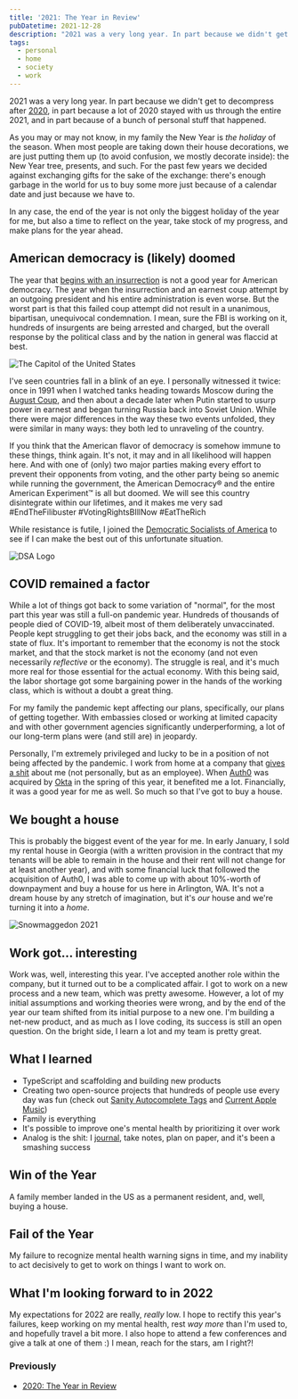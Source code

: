 ```yaml
---
title: '2021: The Year in Review'
pubDatetime: 2021-12-28
description: "2021 was a very long year. In part because we didn't get to decompress after 2020, in part because a lot of 2020 stayed with us through the entire 2021, and in part because of a bunch of personal stuff that happened."
tags:
  - personal
  - home
  - society
  - work
---
```


2021 was a very long year. In part because we didn't get to decompress after [2020](/blog/2020-you-won-t-be-missed), in part because a lot of 2020 stayed with us through the entire 2021, and in part because of a bunch of personal stuff that happened.

As you may or may not know, in my family the New Year is _the holiday_ of the season. When most people are taking down their house decorations, we are just putting them up (to avoid confusion, we mostly decorate inside): the New Year tree, presents, and such. For the past few years we decided against exchanging gifts for the sake of the exchange: there's enough garbage in the world for us to buy some more just because of a calendar date and just because we have to.

In any case, the end of the year is not only the biggest holiday of the year for me, but also a time to reflect on the year, take stock of my progress, and make plans for the year ahead.

## American democracy is (likely) doomed

The year that [begins with an insurrection](https://www.nytimes.com/video/us/politics/100000007606996/capitol-riot-trump-supporters.html) is not a good year for American democracy. The year when the insurrection and an earnest coup attempt by an outgoing president and his entire administration is even worse. But the worst part is that this failed coup attempt did not result in a unanimous, bipartisan, unequivocal condemnation. I mean, sure the FBI is working on it, hundreds of insurgents are being arrested and charged, but the overall response by the political class and by the nation in general was flaccid at best.

<img
  src="/blog/posts/2021/Leah-Millis-Capitol-Insurrection-2021-01-06T221849Z_398565167_RC2M2L9MWY3E_RTRMADP_3_USA-ELECTION-TRUMP.jpg.webp"
  alt="The Capitol of the United States"
/>

I've seen countries fall in a blink of an eye. I personally witnessed it twice: once in 1991 when I watched tanks heading towards Moscow during the [August Coup](https://en.wikipedia.org/wiki/1991_Soviet_coup_d%27état_attempt), and then about a decade later when Putin started to usurp power in earnest and began turning Russia back into Soviet Union. While there were major differences in the way these two events unfolded, they were similar in many ways: they both led to unraveling of the country.

If you think that the American flavor of democracy is somehow immune to these things, think again. It's not, it may and in all likelihood will happen here. And with one of (only) two major parties making every effort to prevent their opponents from voting, and the other party being so anemic while running the government, the American Democracy® and the entire American Experiment™ is all but doomed. We will see this country disintegrate within our lifetimes, and it makes me very sad #EndTheFilibuster #VotingRightsBIllNow #EatTheRich

While resistance is futile, I joined the [Democratic Socialists of America](https://www.dsausa.org) to see if I can make the best out of this unfortunate situation.

<img src="/blog/posts/2021/Main_Logo_Square_Large.png" alt="DSA Logo" />

## COVID remained a factor

While a lot of things got back to some variation of "normal", for the most part this year was still a full-on pandemic year. Hundreds of thousands of people died of COVID-19, albeit most of them deliberately unvaccinated. People kept struggling to get their jobs back, and the economy was still in a state of flux. It's important to remember that the economy is not the stock market, and that the stock market is not the economy (and not even necessarily _reflective_ or the economy). The struggle is real, and it's much more real for those essential for the actual economy. With this being said, the labor shortage got some bargaining power in the hands of the working class, which is without a doubt a great thing.

For my family the pandemic kept affecting our plans, specifically, our plans of getting together. With embassies closed or working at limited capacity and with other government agencies significantly underperforming, a lot of our long-term plans were (and still are) in jeopardy.

Personally, I'm extremely privileged and lucky to be in a position of not being affected by the pandemic. I work from home at a company that [gives a shit](/blog/how-to-give-a-shit) about me (not personally, but as an employee). When [Auth0](https://auth0.com) was acquired by [Okta](https://okta.com) in the spring of this year, it benefited me a lot. Financially, it was a good year for me as well. So much so that I've got to buy a house.

## We bought a house

This is probably the biggest event of the year for me. In early January, I sold my rental house in Georgia (with a written provision in the contract that my tenants will be able to remain in the house and their rent will not change for at least another year), and with some financial luck that followed the acquisition of Auth0, I was able to come up with about 10%-worth of downpayment and buy a house for us here in Arlington, WA. It's not a dream house by any stretch of imagination, but it's _our_ house and we're turning it into a _home_.

<img src="/blog/posts/2021/IMG_0743.jpeg" alt="Snowmaggedon 2021" />

## Work got... interesting

Work was, well, interesting this year. I've accepted another role within the company, but it turned out to be a complicated affair. I got to work on a new process and a new team, which was pretty awesome. However, a lot of my initial assumptions and working theories were wrong, and by the end of the year our team shifted from its initial purpose to a new one. I'm building a net-new product, and as much as I love coding, its success is still an open question. On the bright side, I learn a lot and my team is pretty great.

## What I learned

- TypeScript and scaffolding and building new products
- Creating two open-source projects that hundreds of people use every day was fun (check out [Sanity Autocomplete Tags](https://www.npmjs.com/package/sanity-plugin-autocomplete-tags) and [Current Apple Music](https://github.com/rosnovsky/current-apple-music))
- Family is everything
- It's possible to improve one's mental health by prioritizing it over work
- Analog is the shit: I [journal](/blog/journaling), take notes, plan on paper, and it's been a smashing success

## Win of the Year

A family member landed in the US as a permanent resident, and, well, buying a house.

## Fail of the Year

My failure to recognize mental health warning signs in time, and my inability to act decisively to get to work on things I want to work on.

## What I'm looking forward to in 2022

My expectations for 2022 are really, _really_ low. I hope to rectify this year's failures, keep working on my mental health, rest _way more_ than I'm used to, and hopefully travel a bit more. I also hope to attend a few conferences and give a talk at one of them :) I mean, reach for the stars, am I right?!

### Previously

- [2020: The Year in Review](/blog/2020-you-won-t-be-missed)
